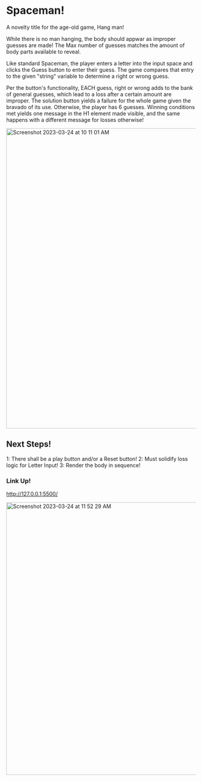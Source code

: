 # Spaceman!
A novelty title for the age-old game, Hang man!

While there is no man hanging, the body should appwar as improper guesses are made!
The Max number of guesses matches the amount of body parts available to reveal.

Like standard Spaceman, the player enters a letter into the input space and clicks the Guess button to enter their guess.
The game compares that entry to the given "string" variable to determine a right or wrong guess. 

Per the button's functionality, EACH guess, right or wrong adds to the bank of general guesses, which lead to a loss after a certain amount are improper.
The solution button yields a failure for the whole game given the bravado of its use.
Otherwise, the player has 6 guesses.
Winning conditions met yields one message in the H1 element made visible, and the same happens with a different message for losses otherwise!

<img width="797" alt="Screenshot 2023-03-24 at 10 11 01 AM" src="https://user-images.githubusercontent.com/127114542/227545994-81f41574-a7e0-45a3-b3d4-01905e200ad0.png">

## Next Steps!
1: There shall be a play button and/or a Reset button!
2: Must solidify loss logic for Letter Input!
3: Render the body in sequence!

### Link Up!
http://127.0.0.1:5500/ 

<img width="724" alt="Screenshot 2023-03-24 at 11 52 29 AM" src="https://user-images.githubusercontent.com/127114542/227575920-38119693-3920-4c85-a607-15e96eef8471.png">

